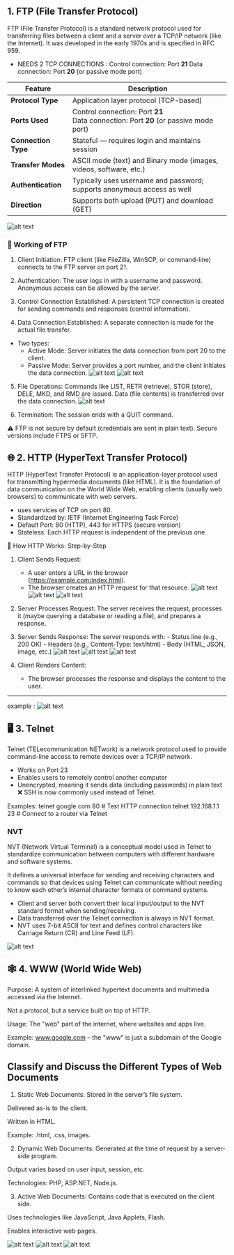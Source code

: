 ## 1. FTP (File Transfer Protocol)
FTP (File Transfer Protocol) is a standard network protocol used for transferring files between a client and a server over a TCP/IP network (like the Internet). It was developed in the early 1970s and is specified in RFC 959.
- NEEDS 2 TCP CONNECTIONS :
    Control connection: Port **21**
    Data connection: Port **20** (or passive mode port)

| Feature             | Description                                                                            |
| ------------------- | -------------------------------------------------------------------------------------- |
| **Protocol Type**   | Application layer protocol (TCP-based)                                                 |
| **Ports Used**      | Control connection: Port **21**<br>Data connection: Port **20** (or passive mode port) |
| **Connection Type** | Stateful — requires login and maintains session                                        |
| **Transfer Modes**  | ASCII mode (text) and Binary mode (images, videos, software, etc.)                     |
| **Authentication**  | Typically uses username and password; supports anonymous access as well                |
| **Direction**       | Supports both upload (PUT) and download (GET)                                          |

![alt text](image.png)

### 🔹 Working of FTP
1. Client Initiation:
FTP client (like FileZilla, WinSCP, or command-line) connects to the FTP server on port 21.

2. Authentication:
The user logs in with a username and password. Anonymous access can be allowed by the server.

3. Control Connection Established:
A persistent TCP connection is created for sending commands and responses (control information).

4. Data Connection Established:
A separate connection is made for the actual file transfer.
  - Two types:
    - Active Mode: Server initiates the data connection from port 20 to the client.
    - Passive Mode: Server provides a port number, and the client initiates the data connection.
![alt text](image-1.png)
![alt text](image-2.png)

5. File Operations:
Commands like LIST, RETR (retrieve), STOR (store), DELE, MKD, and RMD are issued.
Data (file contents) is transferred over the data connection.
![alt text](image-3.png)

6. Termination:
The session ends with a QUIT command.



⚠️ FTP is not secure by default (credentials are sent in plain text). Secure versions include FTPS or SFTP.

## 🌐 2. HTTP (HyperText Transfer Protocol)
HTTP (HyperText Transfer Protocol) is an application-layer protocol used for transmitting hypermedia documents (like HTML). It is the foundation of data communication on the World Wide Web, enabling clients (usually web browsers) to communicate with web servers.

- uses services of TCP on port 80.
- Standardized by: IETF (Internet Engineering Task Force)
- Default Port: 80 (HTTP), 443 for HTTPS (secure version)
- Stateless: Each HTTP request is independent of the previous one

🔹 How HTTP Works: Step-by-Step
1. Client Sends Request:
    - A user enters a URL in the browser (https://example.com/index.html).
    - The browser creates an HTTP request for that resource.
    ![alt text](image-4.png)
    ![alt text](image-5.png)
    ![alt text](image-6.png)

2. Server Processes Request:
    The server receives the request, processes it (maybe querying a database or reading a file), and prepares a response.

3. Server Sends Response:
    The server responds with:
        - Status line (e.g., 200 OK)
        - Headers (e.g., Content-Type: text/html)
        - Body (HTML, JSON, image, etc.)
    ![alt text](image-7.png)
    ![alt text](image-8.png)
    ![alt text](image-9.png)
4. Client Renders Content:
    - The browser processes the response and displays the content to the user.
---
example :
![alt text](image-10.png)



## 🖥️ 3. Telnet
Telnet (TELecommunication NETwork) is a network protocol used to provide command-line access to remote devices over a TCP/IP network.
- Works on Port 23
- Enables users to remotely control another computer
- Unencrypted, meaning it sends data (including passwords) in plain text ❌
SSH is now commonly used instead of Telnet.

Examples:
telnet google.com 80        # Test HTTP connection
telnet 192.168.1.1 23       # Connect to a router via Telnet

### NVT
NVT (Network Virtual Terminal) is a conceptual model used in Telnet to standardize communication between computers with different hardware and software systems.

It defines a universal interface for sending and receiving characters and commands so that devices using Telnet can communicate without needing to know each other’s internal character formats or command systems.

- Client and server both convert their local input/output to the NVT standard format when sending/receiving.
- Data transferred over the Telnet connection is always in NVT format.
- NVT uses 7-bit ASCII for text and defines control characters like Carriage Return (CR) and Line Feed (LF).


![alt text](image-11.png)


## 🕸️ 4. WWW (World Wide Web)
Purpose: A system of interlinked hypertext documents and multimedia accessed via the Internet.

Not a protocol, but a service built on top of HTTP.

Usage: The "web" part of the internet, where websites and apps live.

Example: www.google.com – the "www" is just a subdomain of the Google domain.


## Classify and Discuss the Different Types of Web Documents
1. Static Web Documents:
Stored in the server’s file system.

Delivered as-is to the client.

Written in HTML.

Example: .html, .css, images.

2. Dynamic Web Documents:
Generated at the time of request by a server-side program.

Output varies based on user input, session, etc.

Technologies: PHP, ASP.NET, Node.js.

3. Active Web Documents:
Contains code that is executed on the client side.

Uses technologies like JavaScript, Java Applets, Flash.

Enables interactive web pages.

![alt text](<Screenshot 2025-05-08 at 11.27.23 PM.png>) 
![alt text](<Screenshot 2025-05-08 at 11.27.52 PM.png>) 
![alt text](<Screenshot 2025-05-08 at 11.28.03 PM.png>)